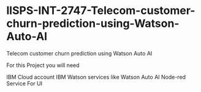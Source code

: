 # llSPS-INT-2747-Telecom-customer-churn-prediction-using-Watson-Auto-AI
Telecom customer churn prediction using Watson Auto AI

For this Project you will need

IBM Cloud account 
IBM Watson services like Watson Auto AI 
Node-red Service For UI 
